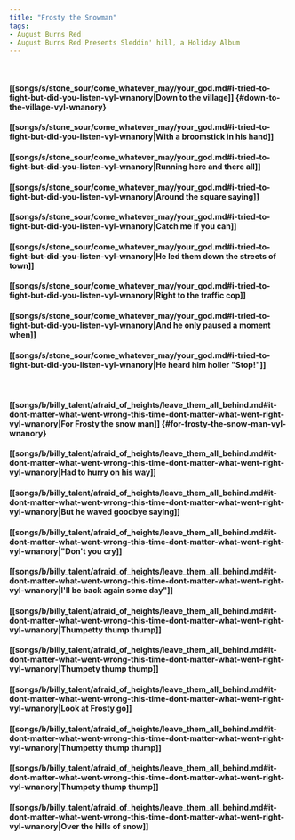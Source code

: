 ```yaml
---
title: "Frosty the Snowman"
tags:
- August Burns Red
- August Burns Red Presents Sleddin' hill, a Holiday Album
---
```

&nbsp;
#### [[songs/s/stone_sour/come_whatever_may/your_god.md#i-tried-to-fight-but-did-you-listen-vyl-wnanory|Down to the village]] {#down-to-the-village-vyl-wnanory}
#### [[songs/s/stone_sour/come_whatever_may/your_god.md#i-tried-to-fight-but-did-you-listen-vyl-wnanory|With a broomstick in his hand]]
#### [[songs/s/stone_sour/come_whatever_may/your_god.md#i-tried-to-fight-but-did-you-listen-vyl-wnanory|Running here and there all]]
#### [[songs/s/stone_sour/come_whatever_may/your_god.md#i-tried-to-fight-but-did-you-listen-vyl-wnanory|Around the square saying]]
#### [[songs/s/stone_sour/come_whatever_may/your_god.md#i-tried-to-fight-but-did-you-listen-vyl-wnanory|Catch me if you can]]
#### [[songs/s/stone_sour/come_whatever_may/your_god.md#i-tried-to-fight-but-did-you-listen-vyl-wnanory|He led them down the streets of town]]
#### [[songs/s/stone_sour/come_whatever_may/your_god.md#i-tried-to-fight-but-did-you-listen-vyl-wnanory|Right to the traffic cop]]
#### [[songs/s/stone_sour/come_whatever_may/your_god.md#i-tried-to-fight-but-did-you-listen-vyl-wnanory|And he only paused a moment when]]
#### [[songs/s/stone_sour/come_whatever_may/your_god.md#i-tried-to-fight-but-did-you-listen-vyl-wnanory|He heard him holler "Stop!"]]
&nbsp;
#### [[songs/b/billy_talent/afraid_of_heights/leave_them_all_behind.md#it-dont-matter-what-went-wrong-this-time-dont-matter-what-went-right-vyl-wnanory|For Frosty the snow man]] {#for-frosty-the-snow-man-vyl-wnanory}
#### [[songs/b/billy_talent/afraid_of_heights/leave_them_all_behind.md#it-dont-matter-what-went-wrong-this-time-dont-matter-what-went-right-vyl-wnanory|Had to hurry on his way]]
#### [[songs/b/billy_talent/afraid_of_heights/leave_them_all_behind.md#it-dont-matter-what-went-wrong-this-time-dont-matter-what-went-right-vyl-wnanory|But he waved goodbye saying]]
#### [[songs/b/billy_talent/afraid_of_heights/leave_them_all_behind.md#it-dont-matter-what-went-wrong-this-time-dont-matter-what-went-right-vyl-wnanory|"Don't you cry]]
#### [[songs/b/billy_talent/afraid_of_heights/leave_them_all_behind.md#it-dont-matter-what-went-wrong-this-time-dont-matter-what-went-right-vyl-wnanory|I'll be back again some day"]]
#### [[songs/b/billy_talent/afraid_of_heights/leave_them_all_behind.md#it-dont-matter-what-went-wrong-this-time-dont-matter-what-went-right-vyl-wnanory|Thumpetty thump thump]]
#### [[songs/b/billy_talent/afraid_of_heights/leave_them_all_behind.md#it-dont-matter-what-went-wrong-this-time-dont-matter-what-went-right-vyl-wnanory|Thumpety thump thump]]
#### [[songs/b/billy_talent/afraid_of_heights/leave_them_all_behind.md#it-dont-matter-what-went-wrong-this-time-dont-matter-what-went-right-vyl-wnanory|Look at Frosty go]]
#### [[songs/b/billy_talent/afraid_of_heights/leave_them_all_behind.md#it-dont-matter-what-went-wrong-this-time-dont-matter-what-went-right-vyl-wnanory|Thumpetty thump thump]]
#### [[songs/b/billy_talent/afraid_of_heights/leave_them_all_behind.md#it-dont-matter-what-went-wrong-this-time-dont-matter-what-went-right-vyl-wnanory|Thumpety thump thump]]
#### [[songs/b/billy_talent/afraid_of_heights/leave_them_all_behind.md#it-dont-matter-what-went-wrong-this-time-dont-matter-what-went-right-vyl-wnanory|Over the hills of snow]]
